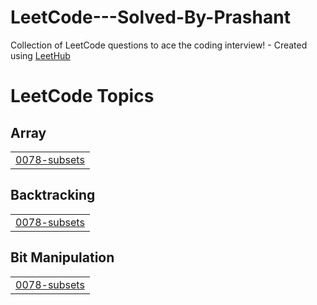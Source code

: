 # LeetCode---Solved-By-Prashant
Collection of LeetCode questions to ace the coding interview! - Created using [LeetHub](https://github.com/QasimWani/LeetHub)

<!---LeetCode Topics Start-->
# LeetCode Topics
## Array
|  |
| ------- |
| [0078-subsets](https://github.com/prashant22297/LeetCode-Solved-By-Prashant/tree/master/0078-subsets) |
## Backtracking
|  |
| ------- |
| [0078-subsets](https://github.com/prashant22297/LeetCode-Solved-By-Prashant/tree/master/0078-subsets) |
## Bit Manipulation
|  |
| ------- |
| [0078-subsets](https://github.com/prashant22297/LeetCode-Solved-By-Prashant/tree/master/0078-subsets) |
<!---LeetCode Topics End-->